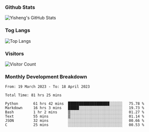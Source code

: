 ### Github Stats
![Yisheng's GitHub Stats](https://github-readme-stats-9qabuvhk1-gongyisheng.vercel.app/api?username=gongyisheng&count_private=true&show_icons=true)
### Tog Langs
![Top Langs](https://github-readme-stats-9qabuvhk1-gongyisheng.vercel.app/api/top-langs/?username=gongyisheng&layout=compact)
### Visitors
![Visitor Count](https://profile-counter.glitch.me/gongyisheng/count.svg)
### Monthly Development Breakdown
<!--START_SECTION:waka-->

```text
From: 19 March 2023 - To: 18 April 2023

Total Time: 81 hrs 25 mins

Python       61 hrs 42 mins  ███████████████████░░░░░░   75.78 %
Markdown     16 hrs 3 mins   █████░░░░░░░░░░░░░░░░░░░░   19.73 %
Bash         1 hr 2 mins     ▒░░░░░░░░░░░░░░░░░░░░░░░░   01.27 %
Text         55 mins         ▒░░░░░░░░░░░░░░░░░░░░░░░░   01.14 %
JSON         32 mins         ░░░░░░░░░░░░░░░░░░░░░░░░░   00.66 %
C            25 mins         ░░░░░░░░░░░░░░░░░░░░░░░░░   00.53 %
```

<!--END_SECTION:waka-->

